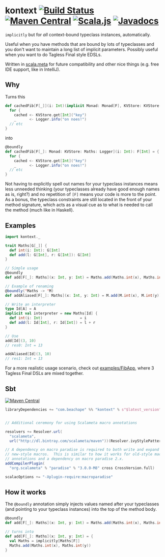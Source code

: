 # kontext [![Build Status](https://travis-ci.org/lloydmeta/kontext.svg?branch=master)](https://travis-ci.org/lloydmeta/kontext) [![Maven Central](https://maven-badges.herokuapp.com/maven-central/com.beachape/kontext_2.11/badge.svg)](https://maven-badges.herokuapp.com/maven-central/com.beachape/kontext_2.11) [![Scala.js](https://www.scala-js.org/assets/badges/scalajs-0.6.15.svg)](https://www.scala-js.org) [![Javadocs](https://www.javadoc.io/badge/com.beachape/kontext_2.12.svg)](https://www.javadoc.io/doc/com.beachape/kontext_2.12)


`implicitly` but for _all_ context-bound typeclass instances, automatically.

Useful when you have methods that are bound by lots of typeclasses and you don't want to maintain a long list of implicit parameters. Possibly useful when you want to do Tagless Final style EDSLs.

Written in [scala.meta](http://scalameta.org/) for future compatibility and other nice things (e.g. free IDE support, like in IntelliJ).

## Why

Turns this
```scala
def cachedFib[F[_]](i: Int)(implicit Monad: Monad[F], KVStore: KVStore[F], Maths: Maths[F], Logger: Logger[F]): F[Int] = {
  for {
    cached <- KVStore.get[Int]("key")
    _      <- Logger.info("on noes!")
  // etc
}
```

into

```scala
@boundly
def cachedFib[F[_]: Monad: KVStore: Maths: Logger](i: Int): F[Int] = {
  for {
    cached <- KVStore.get[Int]("key")
    _      <- Logger.info("on noes!")
  // etc
}
```

Not having to explicitly spell out names for your typeclass instances means less unneeded thinking (your typeclasses already have good enough names as is, right?) and no repetition of `[F]` means your code is more to the point. As a bonus, the typeclass constraints are still located in the front of your method signature, which acts as a visual cue as to what is needed to call the method (much like in Haskell).

## Examples

```scala
import kontext._

trait Maths[G[_]] {
  def int(i: Int): G[Int]
  def add(l: G[Int], r: G[Int]): G[Int]
}

// Simple usage
@boundly
def add[F[_]: Maths](x: Int, y: Int) = Maths.add(Maths.int(x), Maths.int(y))

// Example of renaming
@boundly('Maths -> 'M)
def addAliased[F[_]: Maths](x: Int, y: Int) = M.add(M.int(x), M.int(y))

// Write an interpreter
type Id[A] = A
implicit val interpreter = new Maths[Id] {
  def int(i: Int)                 = i
  def add(l: Id[Int], r: Id[Int]) = l + r
}

// Use
add[Id](3, 10)
// res0: Int = 13

addAliased[Id](3, 10)
// res1: Int = 13
```

For a more realistic usage scenario, check out [examples/FibApp](https://github.com/lloydmeta/kontext/blob/master/examples/src/main/scala/FibApp.scala#L16), where 3 Tagless Final DSLs are mixed together.

## Sbt

[![Maven Central](https://maven-badges.herokuapp.com/maven-central/com.beachape/kontext_2.11/badge.svg)](https://maven-badges.herokuapp.com/maven-central/com.beachape/kontext_2.11)

```scala
libraryDependencies += "com.beachape" %% "kontext" % s"$latest_version"


// Additional ceremony for using Scalameta macro annotations

resolvers += Resolver.url(
  "scalameta",
  url("http://dl.bintray.com/scalameta/maven"))(Resolver.ivyStylePatterns)

// A dependency on macro paradise is required to both write and expand
// new-style macros.  This is similar to how it works for old-style macro
// annotations and a dependency on macro paradise 2.x.
addCompilerPlugin(
  "org.scalameta" % "paradise" % "3.0.0-M8" cross CrossVersion.full)

scalacOptions += "-Xplugin-require:macroparadise"

```

## How it works

The `@boundly` annotation simply injects values named after your typeclasses (and pointing to your typeclass instances) into the top of the method body.

```scala
@boundly
def add[F[_]: Maths](x: Int, y: Int) = Maths.add(Maths.int(x), Maths.int(y))

// turns into 
def add[F[_]: Maths](x: Int, y: Int) = {
  val Maths = implicitly[Maths[F]]
  Maths.add(Maths.int(x), Maths.int(y))
}
```


